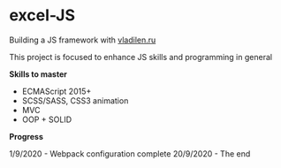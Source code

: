 # excel-JS

Building a JS framework with [vladilen.ru](https://vladilen.ru)

This project is focused to enhance JS skills and programming in general

**Skills to master**
- ECMAScript 2015+
- SCSS/SASS, CSS3 animation
- MVC
- OOP + SOLID

**Progress**

1/9/2020 - Webpack configuration complete
20/9/2020 - The end
